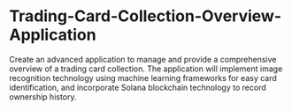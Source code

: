 # Trading-Card-Collection-Overview-Application
Create an advanced application to manage and provide a comprehensive overview of a trading card collection. The application will implement image recognition technology using machine learning frameworks for easy card identification, and incorporate Solana blockchain technology to record ownership history.
